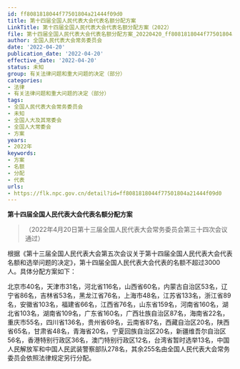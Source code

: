 ```yaml
---
id: ff8081818044f77501804a21444f09d0
title: 第十四届全国人民代表大会代表名额分配方案
LinkTitle: 第十四届全国人民代表大会代表名额分配方案（2022）
file: 第十四届全国人民代表大会代表名额分配方案_20220420_ff8081818044f77501804a21444f09d0.docx
author: 全国人民代表大会常务委员会
date: '2022-04-20'
publication_date: '2022-04-20'
effective_date: '2022-04-20'
status: 未知
group: 有关法律问题和重大问题的决定（部分）
categories:
- 法律
- 有关法律问题和重大问题的决定（部分）
tags:
- 全国人民代表大会常务委员会
- 未知
- 全国人大及其常委会
- 全国人大常委会
- 方案
years:
- 2022年
keywords:
- 方案
- 名额
- 分配
- 代表
urls:
- https://flk.npc.gov.cn/detail?id=ff8081818044f77501804a21444f09d0
---
```


**第十四届全国人民代表大会代表名额分配方案**

> （2022年4月20日第十三届全国人民代表大会常务委员会第三十四次会议通过）

根据《第十三届全国人民代表大会第五次会议关于第十四届全国人民代表大会代表名额和选举问题的决定》，第十四届全国人民代表大会代表的名额不超过3000人。具体分配方案如下：

北京市40名，天津市31名，河北省116名，山西省60名，内蒙古自治区53名，辽宁省86名，吉林省53名，黑龙江省76名，上海市48名，江苏省133名，浙江省89名，安徽省103名，福建省66名，江西省76名，山东省159名，河南省160名，湖北省103名，湖南省109名，广东省160名，广西壮族自治区87名，海南省22名，重庆市55名，四川省136名，贵州省69名，云南省87名，西藏自治区20名，陕西省65名，甘肃省48名，青海省20名，宁夏回族自治区20名，新疆维吾尔自治区56名，香港特别行政区36名，澳门特别行政区12名，台湾省暂时选举13名，中国人民解放军和中国人民武装警察部队278名，其余255名由全国人民代表大会常务委员会依照法律规定另行分配。
